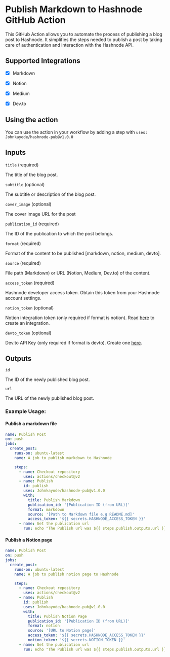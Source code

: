 # Publish Markdown to Hashnode GitHub Action

This GitHub Action allows you to automate the process of publishing a blog post to Hashnode. It simplifies the steps needed to publish a post by taking care of authentication and interaction with the Hashnode API.

## Supported Integrations

- [x] Markdown
- [x] Notion
- [x] Medium
- [x] Dev.to


## Using the action

You can use the action in your workflow by adding a step with `uses: Johnkayode/hashnode-pub@v1.0.0`

## Inputs

`title` (required)

The title of the blog post.

`subtitle` (optional)

The subtitle or description of the blog post.

`cover_image` (optional)

The cover image URL for the post

`publication_id` (required)

The ID of the publication to which the post belongs.

`format` (required)

Format of the content to be published [markdown, notion, medium, devto].

`source` (required)

File path (Markdown) or URL (Notion, Medium, Dev.to) of the content.

`access_token` (required)

Hashnode developer access token. Obtain this token from your Hashnode account settings.

`notion_token` (optional)

Notion integration token (only required if format is notion). Read [here](https://developers.notion.com/docs/create-a-notion-integration) to create an integration.

`devto_token` (optional)

Dev.to API Key (only required if format is devto). Create one [here](https://dev.to/settings/extensions).

## Outputs

`id`

The ID of the newly published blog post.

`url`

The URL of the newly published blog post.


### Example Usage:

#### Publish a markdown file
```yaml
name: Publish Post
on: push
jobs:
  create_post:
    runs-on: ubuntu-latest
    name: A job to publish markdown to Hashnode

    steps:
      - name: Checkout repository
        uses: actions/checkout@v2
      - name: Publish
        id: publish
        uses: Johnkayode/hashnode-pub@v1.0.0
        with:
          title: Publish Markdown
          publication_id: '[Publication ID (from URL)]'
          format: markdown
          source: '[Path to Markdown file e.g README.md]'
          access_token: '${{ secrets.HASHNODE_ACCESS_TOKEN }}'
      - name: Get the publication url
        run: echo "The Publish url was ${{ steps.publish.outputs.url }}"
```

#### Publish a Notion page
```yaml
name: Publish Post
on: push
jobs:
  create_post:
    runs-on: ubuntu-latest
    name: A job to publish notion page to Hashnode

    steps:
      - name: Checkout repository
        uses: actions/checkout@v2
      - name: Publish
        id: publish
        uses: Johnkayode/hashnode-pub@v1.0.0
        with:
          title: Publish Notion Page
          publication_id: '[Publication ID (from URL)]'
          format: notion
          source: '[URL to Notion page]'
          access_token: '${{ secrets.HASHNODE_ACCESS_TOKEN }}'
          notion_token: '${{ secrets.NOTION_TOKEN }}'
      - name: Get the publication url
        run: echo "The Publish url was ${{ steps.publish.outputs.url }}"
```

